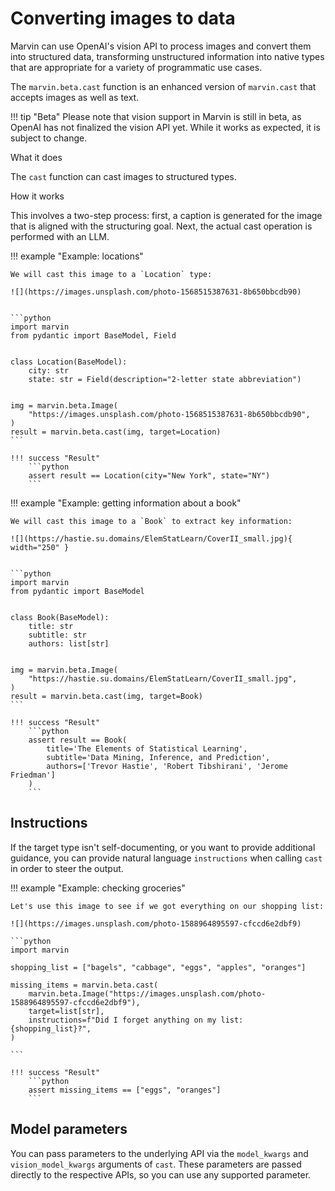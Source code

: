 # Converting images to data

Marvin can use OpenAI's vision API to process images and convert them into structured data, transforming unstructured information into native types that are appropriate for a variety of programmatic use cases.

The `marvin.beta.cast` function is an enhanced version of `marvin.cast` that accepts images as well as text.

!!! tip "Beta"
    Please note that vision support in Marvin is still in beta, as OpenAI has not finalized the vision API yet. While it works as expected, it is subject to change.

<div class="admonition abstract">
  <p class="admonition-title">What it does</p>
  <p>
    The <code>cast</code> function can cast images to structured types.
  </p>
</div>

<div class="admonition info">
  <p class="admonition-title">How it works</p>
  <p>
    
  This involves a two-step process: first, a caption is generated for the image that is aligned with the structuring goal. Next, the actual cast operation is performed with an LLM.

  </p>
</div>


!!! example "Example: locations"

    We will cast this image to a `Location` type:

    ![](https://images.unsplash.com/photo-1568515387631-8b650bbcdb90)


    ```python
    import marvin
    from pydantic import BaseModel, Field


    class Location(BaseModel):
        city: str
        state: str = Field(description="2-letter state abbreviation")


    img = marvin.beta.Image(
        "https://images.unsplash.com/photo-1568515387631-8b650bbcdb90",
    )
    result = marvin.beta.cast(img, target=Location)
    ```

    !!! success "Result"
        ```python
        assert result == Location(city="New York", state="NY")
        ```

!!! example "Example: getting information about a book"

    We will cast this image to a `Book` to extract key information:

    ![](https://hastie.su.domains/ElemStatLearn/CoverII_small.jpg){ width="250" }


    ```python
    import marvin
    from pydantic import BaseModel


    class Book(BaseModel):
        title: str
        subtitle: str
        authors: list[str]


    img = marvin.beta.Image(
        "https://hastie.su.domains/ElemStatLearn/CoverII_small.jpg",
    )
    result = marvin.beta.cast(img, target=Book)
    ```

    !!! success "Result"
        ```python
        assert result == Book(
            title='The Elements of Statistical Learning',
            subtitle='Data Mining, Inference, and Prediction',
            authors=['Trevor Hastie', 'Robert Tibshirani', 'Jerome Friedman']
        )
        ```

## Instructions

If the target type isn't self-documenting, or you want to provide additional guidance, you can provide natural language `instructions` when calling `cast` in order to steer the output. 


!!! example "Example: checking groceries"

    Let's use this image to see if we got everything on our shopping list:

    ![](https://images.unsplash.com/photo-1588964895597-cfccd6e2dbf9)

    ```python
    import marvin

    shopping_list = ["bagels", "cabbage", "eggs", "apples", "oranges"]
    
    missing_items = marvin.beta.cast(
        marvin.beta.Image("https://images.unsplash.com/photo-1588964895597-cfccd6e2dbf9"), 
        target=list[str], 
        instructions=f"Did I forget anything on my list: {shopping_list}?",
    )

    ```

    !!! success "Result"
        ```python
        assert missing_items == ["eggs", "oranges"]
        ```

## Model parameters
You can pass parameters to the underlying API via the `model_kwargs` and `vision_model_kwargs` arguments of `cast`. These parameters are passed directly to the respective APIs, so you can use any supported parameter.